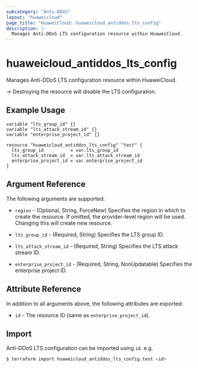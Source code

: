 ```yaml
---
subcategory: "Anti-DDoS"
layout: "huaweicloud"
page_title: "HuaweiCloud: huaweicloud_antiddos_lts_config"
description: |-
  Manages Anti-DDoS LTS configuration resource within HuaweiCloud.
---
```


# huaweicloud_antiddos_lts_config

Manages Anti-DDoS LTS configuration resource within HuaweiCloud.

-> Destroying the resource will disable the LTS configuration.

## Example Usage

```hcl
variable "lts_group_id" {}
variable "lts_attack_stream_id" {}
variable "enterprise_project_id" {}

resource "huaweicloud_antiddos_lts_config" "test" {
  lts_group_id          = var.lts_group_id
  lts_attack_stream_id  = var.lts_attack_stream_id
  enterprise_project_id = var.enterprise_project_id
}
```

## Argument Reference

The following arguments are supported:

* `region` - (Optional, String, ForceNew) Specifies the region in which to create the resource.
  If omitted, the provider-level region will be used. Changing this will create new resource.

* `lts_group_id` - (Required, String) Specifies the LTS group ID.

* `lts_attack_stream_id` - (Required, String) Specifies the LTS attack stream ID.

* `enterprise_project_id` - (Required, String, NonUpdatable) Specifies the enterprise project ID.

## Attribute Reference

In addition to all arguments above, the following attributes are exported:

* `id` - The resource ID (same as `enterprise_project_id`).

## Import

Anti-DDoS LTS configuration can be imported using `id`. e.g.

```bash
$ terraform import huaweicloud_antiddos_lts_config.test <id>
```
